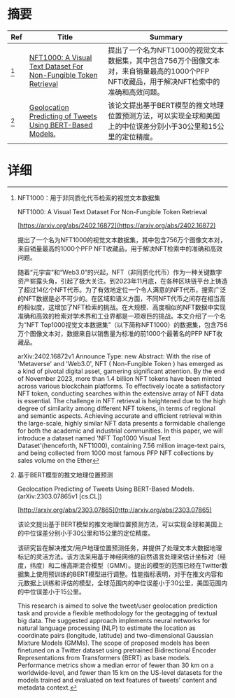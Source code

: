 # 摘要

| Ref | Title | Summary |
| --- | --- | --- |
| [^1] | [NFT1000: A Visual Text Dataset For Non-Fungible Token Retrieval](https://arxiv.org/abs/2402.16872) | 提出了一个名为NFT1000的视觉文本数据集，其中包含756万个图像文本对，来自销量最高的1000个PFP NFT收藏品，用于解决NFT检索中的准确和高效问题。 |
| [^2] | [Geolocation Predicting of Tweets Using BERT-Based Models.](http://arxiv.org/abs/2303.07865) | 该论文提出基于BERT模型的推文地理位置预测方法，可以实现全球和美国上的中位误差分别小于30公里和15公里的定位精度。 |

# 详细

[^1]: NFT1000：用于非同质化代币检索的视觉文本数据集

    NFT1000: A Visual Text Dataset For Non-Fungible Token Retrieval

    [https://arxiv.org/abs/2402.16872](https://arxiv.org/abs/2402.16872)

    提出了一个名为NFT1000的视觉文本数据集，其中包含756万个图像文本对，来自销量最高的1000个PFP NFT收藏品，用于解决NFT检索中的准确和高效问题。

    

    随着“元宇宙”和“Web3.0”的兴起，NFT（非同质化代币）作为一种关键数字资产崭露头角，引起了极大关注。到2023年11月底，在各种区块链平台上铸造了超过14亿个NFT代币。为了有效地定位一个令人满意的NFT代币，搜索广泛的NFT数据是必不可少的。在区域和语义方面，不同NFT代币之间存在相当高的相似度，这增加了NFT检索的挑战。在大规模、高度相似的NFT数据中实现准确和高效的检索对学术界和工业界都是一项艰巨的挑战。本文介绍了一个名为“NFT Top1000视觉文本数据集”（以下简称NFT1000）的数据集，包含756万个图像文本对，数据来自以销售量为标准的前1000个最著名的PFP NFT收藏品。

    arXiv:2402.16872v1 Announce Type: new  Abstract: With the rise of 'Metaverse' and 'Web3.0', NFT ( Non-Fungible Token ) has emerged as a kind of pivotal digital asset, garnering significant attention. By the end of November 2023, more than 1.4 billion NFT tokens have been minted across various blockchain platforms. To effectively locate a satisfactory NFT token, conducting searches within the extensive array of NFT data is essential. The challenge in NFT retrieval is heightened due to the high degree of similarity among different NFT tokens, in terms of regional and semantic aspects. Achieving accurate and efficient retrieval within the large-scale, highly similar NFT data presents a formidable challenge for both the academic and industrial communities. In this paper, we will introduce a dataset named 'NFT Top1000 Visual Text Dataset'(henceforth, NFT1000), containing 7.56 million image-text pairs, and being collected from 1000 most famous PFP NFT collections by sales volume on the Ether
    
[^2]: 基于BERT模型的推文地理位置预测

    Geolocation Predicting of Tweets Using BERT-Based Models. (arXiv:2303.07865v1 [cs.CL])

    [http://arxiv.org/abs/2303.07865](http://arxiv.org/abs/2303.07865)

    该论文提出基于BERT模型的推文地理位置预测方法，可以实现全球和美国上的中位误差分别小于30公里和15公里的定位精度。

    

    该研究旨在解决推文/用户地理位置预测任务，并提供了处理文本大数据地理标记的灵活方法。该方法采用基于神经网络的自然语言处理来估计坐标对（经度，纬度）和二维高斯混合模型（GMM）。提出的模型的范围已经在Twitter数据集上使用预训练的BERT模型进行调整。性能指标表明，对于在推文内容和元数据上训练和评估的模型，全球范围内的中位误差小于30公里，美国范围内的中位误差小于15公里。

    This research is aimed to solve the tweet/user geolocation prediction task and provide a flexible methodology for the geotagging of textual big data. The suggested approach implements neural networks for natural language processing (NLP) to estimate the location as coordinate pairs (longitude, latitude) and two-dimensional Gaussian Mixture Models (GMMs). The scope of proposed models has been finetuned on a Twitter dataset using pretrained Bidirectional Encoder Representations from Transformers (BERT) as base models. Performance metrics show a median error of fewer than 30 km on a worldwide-level, and fewer than 15 km on the US-level datasets for the models trained and evaluated on text features of tweets' content and metadata context.
    

